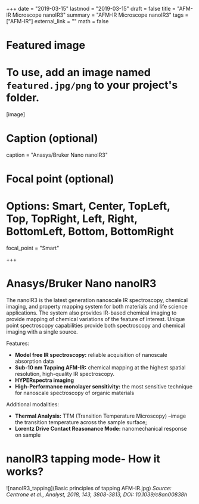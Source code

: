 +++
date = "2019-03-15"
lastmod = "2019-03-15"
draft = false
title = "AFM-IR Microscope nanoIR3"
summary = "AFM-IR Microscope nanoIR3"
tags = ["AFM-IR"]
external_link = ""
math = false

# Featured image
# To use, add an image named `featured.jpg/png` to your project's folder. 
[image]
  # Caption (optional)
  caption = "Anasys/Bruker Nano nanoIR3"
  
  # Focal point (optional)
  # Options: Smart, Center, TopLeft, Top, TopRight, Left, Right, BottomLeft, Bottom, BottomRight
  focal_point = "Smart"



+++
# Anasys/Bruker Nano nanoIR3
The nanoIR3 is the latest generation nanoscale IR spectroscopy, chemical imaging, and property mapping system for both materials and life science applications. The system also provides IR-based chemical imaging to provide mapping of chemical variations of the feature of interest. Unique point spectroscopy capabilities provide both spectroscopy and chemical imaging with a single source.

Features:

- **Model free IR spectroscopy:** 
      reliable acquisition of nanoscale absorption data
- **Sub-10 nm Tapping AFM-IR:**
      chemical mapping at the highest spatial resolution, high-quality IR spectroscopy.
- **HYPERspectra imaging**
- **High-Performance monolayer sensitivity:** 
      the most sensitive technique for nanoscale spectroscopy of organic materials
      
Additional modalities:      
- **Thermal Analysis:**
      TTM (Transition Temperature Microscopy) –image the transition temperature across the sample surface; 
- **Lorentz Drive Contact Reasonance Mode:**
      nanomechanical response on sample

# nanoIR3 tapping mode- How it works?
![nanoIR3_tapping](Basic principles of tapping AFM-IR.jpg) *Source: Centrone et al., Analyst, 2018, 143, 3808-3813, DOI: 10.1039/c8an00838h*
